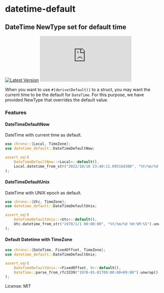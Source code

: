 # datetime-default

## DateTime NewType set for default time

[![Latest Version](https://img.shields.io/crates/v/datetime-default.svg?color=green&style=flat-square)](https://crates.io/crates/datetime-default)
[![GitHub license](https://badgen.net/github/license/Naereen/Strapdown.js?style=flat-square)](https://github.com/Naereen/StrapDown.js/blob/master/LICENSE)

When you want to use `#[derive(Default)]` to a struct, you may want the current time to be the default for `DateTime`.
For this purpose, we have provided NewType that overrides the default value.

### Features
#### DateTimeDefaultNow
DateTime with current time as default.

```rust
use chrono::{Local, TimeZone};
use datetime_default::DateTimeDefaultNow;

assert_eq!(
    DateTimeDefaultNow::<Local>::default(),
    Local.datetime_from_str("2022/10/10 23:40:11.695164300", "%Y/%m/%d %H:%M:%S%.9f").unwrap()
);
```

#### DateTimeDefaultUnix
DateTime with UNIX epoch as default.

```rust
use chrono::{Utc, TimeZone};
use datetime_default::DateTimeDefaultUnix;

assert_eq!(
    DateTimeDefaultUnix::<Utc>::default(),
    Utc.datetime_from_str("1970/1/1 00:00:00", "%Y/%m/%d %H:%M:%S").unwrap()
);
```

#### Default Datetime with TimeZone

```rust
use chrono::{DateTime, FixedOffset, TimeZone};
use datetime_default::DateTimeDefaultUnix;

assert_eq!(
    DateTimeDefaultUnix::<FixedOffset, 9>::default(),
    DateTime::parse_from_rfc3339("1970-01-01T09:00:00+09:00").unwrap()
);
```


License: MIT
